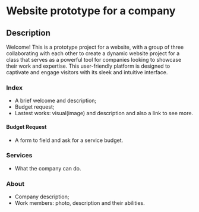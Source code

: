 # Website prototype for a company

## Description
Welcome! This is a prototype project for a website, with a group of three collaborating with each other to create a dynamic website project for a class that serves as a powerful tool for companies looking to showcase their work and expertise. 
This user-friendly platform is designed to captivate and engage visitors with its sleek and intuitive interface.

### Index 
- A brief welcome and description;
- Budget request;
- Lastest works: visual(image) and description and also a link to see more.

#### Budget Request
- A form to field and ask for a service budget.

### Services
- What the company can do.

### About
- Company description;
- Work members: photo, description and their abilities.

